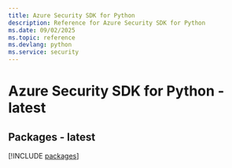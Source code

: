 ```yaml
---
title: Azure Security SDK for Python
description: Reference for Azure Security SDK for Python
ms.date: 09/02/2025
ms.topic: reference
ms.devlang: python
ms.service: security
---
```

# Azure Security SDK for Python - latest
## Packages - latest
[!INCLUDE [packages](security-index.md)]